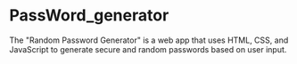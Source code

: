 # PassWord_generator
The "Random Password Generator" is a web app that uses HTML, CSS, and JavaScript to generate secure and random passwords based on user input.
